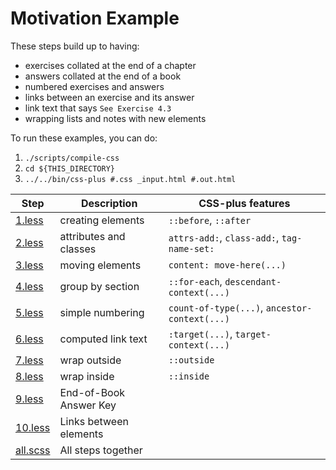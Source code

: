 # Motivation Example

These steps build up to having:

- exercises collated at the end of a chapter
- answers collated at the end of a book
- numbered exercises and answers
- links between an exercise and its answer
- link text that says `See Exercise 4.3`
- wrapping lists and notes with new elements

To run these examples, you can do:

1. `./scripts/compile-css`
1. `cd ${THIS_DIRECTORY}`
1. `../../bin/css-plus #.css _input.html #.out.html`

| Step                   | Description            | CSS-plus features |
| ---------------------- | ---------------------- | ----------------- |
| [1.less](./1.less)     | creating elements      | `::before`, `::after` |
| [2.less](./2.less)     | attributes and classes | `attrs-add:`, `class-add:`, `tag-name-set:` |
| [3.less](./3.less)     | moving elements        | `content: move-here(...)` |
| [4.less](./4.less)     | group by section       | `::for-each`, `descendant-context(...)` |
| [5.less](./5.less)     | simple numbering       | `count-of-type(...)`, `ancestor-context(...)` |
| [6.less](./6.less)     | computed link text     | `:target(...)`, `target-context(...)` |
| [7.less](./7.less)     | wrap outside           | `::outside` |
| [8.less](./8.less)     | wrap inside            | `::inside` |
| [9.less](./9.less)     | End-of-Book Answer Key |  |
| [10.less](./10.less)   | Links between elements |  |
| [all.scss](./all.scss) | All steps together     |  |
